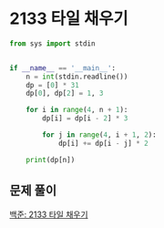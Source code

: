 # 2133 타일 채우기

```python
from sys import stdin


if __name__ == '__main__':
    n = int(stdin.readline())
    dp = [0] * 31
    dp[0], dp[2] = 1, 3

    for i in range(4, n + 1):
        dp[i] = dp[i - 2] * 3

        for j in range(4, i + 1, 2):
            dp[i] += dp[i - j] * 2

    print(dp[n])
```



## 문제 풀이

[백준: 2133 타일 채우기](https://dirmathfl.tistory.com/290)

